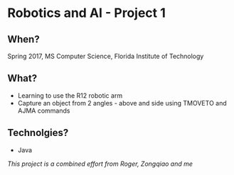 # Robotics and AI - Project 1

## When?
Spring 2017, MS Computer Science, Florida Institute of Technology

## What?
- Learning to use the R12 robotic arm
- Capture an object from 2 angles - above and side using TMOVETO and AJMA commands

## Technolgies?
- Java

*This project is a combined effort from Roger, Zongqiao and me*
